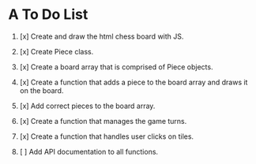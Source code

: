 # A To Do List

1. [x] Create and draw the html chess board with JS.

2. [x] Create Piece class.

3. [x] Create a board array that is comprised of Piece objects.

4. [x] Create a function that adds a piece to the board array and draws it on the board.

5. [x] Add correct pieces to the board array.

6. [x] Create a function that manages the game turns.

7. [x] Create a function that handles user clicks on tiles.

8. [ ] Add API documentation to all functions.
